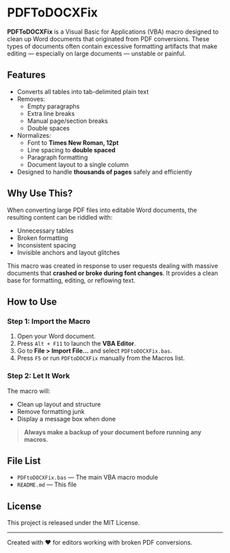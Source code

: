 # PDFToDOCXFix

**PDFToDOCXFix** is a Visual Basic for Applications (VBA) macro designed to clean up Word documents that originated from PDF conversions. These types of documents often contain excessive formatting artifacts that make editing — especially on large documents — unstable or painful.

## Features

- Converts all tables into tab-delimited plain text
- Removes:
  - Empty paragraphs
  - Extra line breaks
  - Manual page/section breaks
  - Double spaces
- Normalizes:
  - Font to **Times New Roman, 12pt**
  - Line spacing to **double spaced**
  - Paragraph formatting
  - Document layout to a single column
- Designed to handle **thousands of pages** safely and efficiently

## Why Use This?

When converting large PDF files into editable Word documents, the resulting content can be riddled with:
- Unnecessary tables
- Broken formatting
- Inconsistent spacing
- Invisible anchors and layout glitches

This macro was created in response to user requests dealing with massive documents that **crashed or broke during font changes**. It provides a clean base for formatting, editing, or reflowing text.

## How to Use

### Step 1: Import the Macro
1. Open your Word document.
2. Press `Alt + F11` to launch the **VBA Editor**.
3. Go to **File > Import File...** and select `PDFtoDOCXFix.bas`.
4. Press `F5` or run `PDFtoDOCXFix` manually from the Macros list.

### Step 2: Let It Work
The macro will:
- Clean up layout and structure
- Remove formatting junk
- Display a message box when done

>  **Always make a backup of your document before running any macros.**

## File List

- `PDFtoDOCXFix.bas` — The main VBA macro module
- `README.md` — This file

## License

This project is released under the MIT License.

---

Created with ❤️ for editors working with broken PDF conversions.

